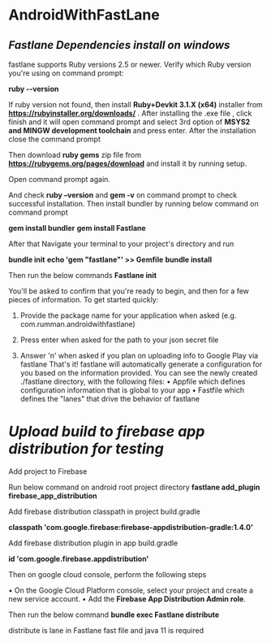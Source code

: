 # AndroidWithFastLane
## ***Fastlane Dependencies install on windows***

fastlane supports Ruby versions 2.5 or newer. Verify which Ruby version you're using on command prompt:

**ruby --version**

If ruby version not found, then install **Ruby+Devkit 3.1.X (x64)** installer from **https://rubyinstaller.org/downloads/** . After installing the .exe file , click finish and it will open command prompt and select 3rd option of **MSYS2 and MINGW development toolchain** and press enter. After the installation close the command prompt

Then download **ruby gems** zip file from **https://rubygems.org/pages/download** and install it by running setup.

Open command prompt again.

And check **ruby –version** and **gem -v** on command prompt to check successful installation. Then install bundler by running below command on command prompt

**gem install bundler**
**gem install Fastlane**

After that Navigate your terminal to your project's directory and run

**bundle init**
**echo 'gem "fastlane"' >> Gemfile**
**bundle install**

Then run the below commands
**Fastlane init**

You'll be asked to confirm that you're ready to begin, and then for a few pieces of information. To get started quickly:

1. Provide the package name for your application when asked (e.g. com.rumman.androidwithfastlane)

2. Press enter when asked for the path to your json secret file

3. Answer 'n' when asked if you plan on uploading info to Google Play via fastlane 
That's it! fastlane will automatically generate a configuration for you based on the information provided.
You can see the newly created ./fastlane directory, with the following files:
•	Appfile which defines configuration information that is global to your app
•	Fastfile which defines the "lanes" that drive the behavior of fastlane

# ***Upload build to firebase app distribution for testing***

Add project to Firebase

Run below command on android root project directory
**fastlane add_plugin firebase_app_distribution**

Add firebase distribution classpath in project build.gradle

**classpath 'com.google.firebase:firebase-appdistribution-gradle:1.4.0'**

Add firebase distribution plugin in app build.gradle

**id 'com.google.firebase.appdistribution'**

Then on google cloud console, perform the following steps

•	On the Google Cloud Platform console, select your project and create a new service account.
•	Add the **Firebase App Distribution Admin role**.

Then run the below command
**bundle exec Fastlane distribute**

distribute is lane in Fastlane fast file and java 11 is required



